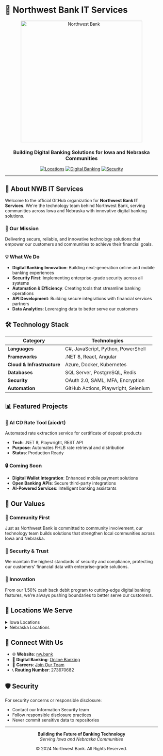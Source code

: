 # 🏦 Northwest Bank IT Services

<div align="center">
  <img src="https://nw.bank/wp-content/uploads/2021/09/northwest-bank-logo.svg" alt="Northwest Bank" width="400"/>
  
  ### Building Digital Banking Solutions for Iowa and Nebraska Communities
  
  [![Locations](https://img.shields.io/badge/Locations-Iowa%20%26%20Nebraska-green)](https://nw.bank/locations)
  [![Digital Banking](https://img.shields.io/badge/Digital%20Banking-Mobile%20%26%20Online-blue)](https://nw.bank/digital-banking)
  [![Security](https://img.shields.io/badge/Security-Enterprise%20Grade-red)](https://nw.bank)
</div>

---

## 🚀 About NWB IT Services

Welcome to the official GitHub organization for **Northwest Bank IT Services**. We're the technology team behind Northwest Bank, serving communities across Iowa and Nebraska with innovative digital banking solutions.

### 🎯 Our Mission
Delivering secure, reliable, and innovative technology solutions that empower our customers and communities to achieve their financial goals.

### 💡 What We Do
- **Digital Banking Innovation**: Building next-generation online and mobile banking experiences
- **Security First**: Implementing enterprise-grade security across all systems
- **Automation & Efficiency**: Creating tools that streamline banking operations
- **API Development**: Building secure integrations with financial services partners
- **Data Analytics**: Leveraging data to better serve our customers

## 🛠️ Technology Stack

<div align="center">
  
| Category | Technologies |
|----------|-------------|
| **Languages** | C#, JavaScript, Python, PowerShell |
| **Frameworks** | .NET 8, React, Angular |
| **Cloud & Infrastructure** | Azure, Docker, Kubernetes |
| **Databases** | SQL Server, PostgreSQL, Redis |
| **Security** | OAuth 2.0, SAML, MFA, Encryption |
| **Automation** | GitHub Actions, Playwright, Selenium |

</div>

## 📊 Featured Projects

### 🎯 AI CD Rate Tool (aicdrt)
Automated rate extraction service for certificate of deposit products
- **Tech**: .NET 8, Playwright, REST API
- **Purpose**: Automates FHLB rate retrieval and distribution
- **Status**: Production Ready

### 🔒 Coming Soon
- **Digital Wallet Integration**: Enhanced mobile payment solutions
- **Open Banking APIs**: Secure third-party integrations
- **AI-Powered Services**: Intelligent banking assistants

## 🤝 Our Values

### 🌟 Community First
Just as Northwest Bank is committed to community involvement, our technology team builds solutions that strengthen local communities across Iowa and Nebraska.

### 🔐 Security & Trust
We maintain the highest standards of security and compliance, protecting our customers' financial data with enterprise-grade solutions.

### 🚀 Innovation
From our 1.50% cash back debit program to cutting-edge digital banking features, we're always pushing boundaries to better serve our customers.

## 📍 Locations We Serve

<details>
<summary>Iowa Locations</summary>

- Ankeny
- West Des Moines
- Fort Dodge
- Sioux City
- And many more communities across Iowa

</details>

<details>
<summary>Nebraska Locations</summary>

- Omaha
- Additional Nebraska communities

</details>

## 🔗 Connect With Us

- 🌐 **Website**: [nw.bank](https://nw.bank)
- 📱 **Digital Banking**: [Online Banking](https://nw.bank/digital-banking)
- 💼 **Careers**: [Join Our Team](https://nw.bank/careers)
- 📞 **Routing Number**: 273970682

## 🛡️ Security

For security concerns or responsible disclosure:
- Contact our Information Security team
- Follow responsible disclosure practices
- Never commit sensitive data to repositories

---

<div align="center">
  
**Building the Future of Banking Technology**  
*Serving Iowa and Nebraska Communities*

© 2024 Northwest Bank. All Rights Reserved.

</div>